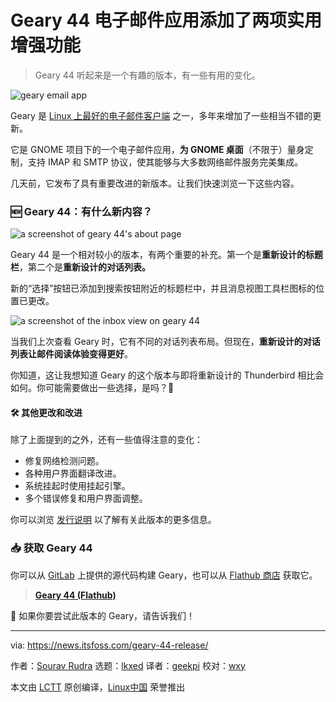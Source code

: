 [#]: subject: "Geary 44 Email App for Linux Adds Two Nifty Enhancements"
[#]: via: "https://news.itsfoss.com/geary-44-release/"
[#]: author: "Sourav Rudra https://news.itsfoss.com/author/sourav/"
[#]: collector: "lkxed"
[#]: translator: "geekpi"
[#]: reviewer: "wxy"
[#]: publisher: "wxy"
[#]: url: "https://linux.cn/article-16019-1.html"

Geary 44 电子邮件应用添加了两项实用增强功能
======

> Geary 44 听起来是一个有趣的版本，有一些有用的变化。

![geary email app][1]

Geary 是 [Linux 上最好的电子邮件客户端][2] 之一，多年来增加了一些相当不错的更新。

它是 GNOME 项目下的一个电子邮件应用，**为 GNOME 桌面**（不限于）量身定制，支持 IMAP 和 SMTP 协议，使其能够与大多数网络邮件服务完美集成。

几天前，它发布了具有重要改进的新版本。让我们快速浏览一下这些内容。

### 🆕 Geary 44：有什么新内容？

![a screenshot of geary 44's about page][3]

Geary 44 是一个相对较小的版本，有两个重要的补充。第一个是**重新设计的标题栏**，第二个是**重新设计的对话列表。**

新的“选择”按钮已添加到搜索按钮附近的标题栏中，并且消息视图工具栏图标的位置已更改。

![a screenshot of the inbox view on geary 44][4]

当我们上次查看 Geary 时，它有不同的对话列表布局。但现在，**重新设计的对话列表让邮件阅读体验变得更好**。

你知道，这让我想知道 Geary 的这个版本与即将重新设计的 Thunderbird 相比会如何。你可能需要做出一些选择，是吗？🤩

#### 🛠️ 其他更改和改进

除了上面提到的之外，还有一些值得注意的变化：

- 修复网络检测问题。
- 各种用户界面翻译改进。
- 系统挂起时使用挂起引擎。
- 多个错误修复和用户界面调整。

你可以浏览 [发行说明][5] 以了解有关此版本的更多信息。

### 📥 获取 Geary 44

你可以从 [GitLab][6] 上提供的源代码构建 Geary，也可以从 [Flathub 商店][7] 获取它。

> **[Geary 44 (Flathub)][8]**

💬 如果你要尝试此版本的 Geary，请告诉我们！

--------------------------------------------------------------------------------

via: https://news.itsfoss.com/geary-44-release/

作者：[Sourav Rudra][a]
选题：[lkxed][b]
译者：[geekpi](https://github.com/geekpi)
校对：[wxy](https://github.com/wxy)

本文由 [LCTT](https://github.com/LCTT/TranslateProject) 原创编译，[Linux中国](https://linux.cn/) 荣誉推出

[a]: https://news.itsfoss.com/author/sourav/
[b]: https://github.com/lkxed/
[1]: https://news.itsfoss.com/content/images/size/w1304/2023/07/geary-44-release.jpg
[2]: https://itsfoss.com:443/best-email-clients-linux/
[3]: https://news.itsfoss.com/content/images/2023/07/Geary_44_1.jpg
[4]: https://news.itsfoss.com/content/images/2023/07/Geary_44_2.jpg
[5]: https://gitlab.gnome.org:443/GNOME/geary/-/tags/44.0
[6]: https://gitlab.gnome.org:443/GNOME/geary
[7]: https://flathub.org:443/apps/org.gnome.Geary
[8]: https://flathub.org:443/apps/org.gnome.Geary
[9]: https://www.omglinux.com:443/geary-44-is-out-with-conversation-list-headerbar-tweaks/
